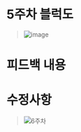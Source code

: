 # 5주차 블럭도
> ![image](https://user-images.githubusercontent.com/103561996/173182524-c59cf91b-dfe6-434e-a7fa-64b794040034.png)

# 피드백 내용

# 수정사항

> ![6주차](https://user-images.githubusercontent.com/103561996/175229644-5ff042e1-4403-40a7-87c0-f9672468bdd0.PNG)

